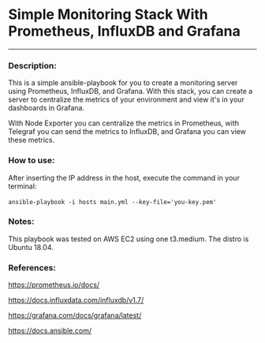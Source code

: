 # Simple Monitoring Stack With Prometheus, InfluxDB and Grafana

---

### Description:

This is a simple ansible-playbook for you to create a monitoring server using Prometheus, InfluxDB, and Grafana. 
With this stack, you can create a server to centralize the metrics of your environment and view it's in your dashboards in Grafana.

With Node Exporter you can centralize the metrics in Prometheus, with Telegraf you can send the metrics to InfluxDB, and Grafana you can view these metrics. 



### How to use:

After inserting the IP address in the host, execute the command in your terminal:

​	`ansible-playbook -i hosts main.yml --key-file='you-key.pem'`

### Notes:

This playbook was tested on AWS EC2 using one t3.medium. The distro is Ubuntu 18.04.



### References:

https://prometheus.io/docs/

https://docs.influxdata.com/influxdb/v1.7/

https://grafana.com/docs/grafana/latest/

https://docs.ansible.com/